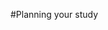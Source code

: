 #Planning your study
<!--

When planning your study, here are some things you might want to consider:

* [PLANNING YOUR STUDY]

 Resources currently collected [here](reproducible_neuroimaging_research.md#Reproducible-neuroimaging-research)

* [Reusing data]
* [Defining your terms and your task]
* [Ontologies]
* [Piloting]
* [Pre-registration]
* [Optimizing your design]
* [Design efficiency]
* [Power]
* [For MVPA: same analysis approach]
* [Defining your region of interest]
* [Using previous results]
* [Localizers]
* [Atlases]
* [Non-standard templates]
* [Stimuli presentation softwares]
 * [psychopy]
 * [expyriment]
 * [psychtoolbox]
* [Existing protocols]

-->
